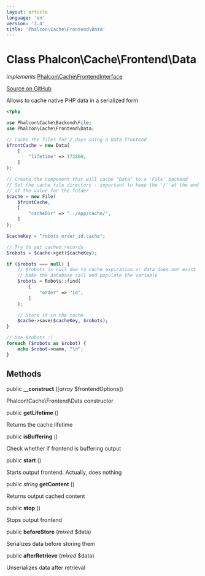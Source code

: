 ```yaml
---
layout: article
language: 'en'
version: '3.4'
title: 'Phalcon\Cache\Frontend\Data'
---
```

# Class **Phalcon\Cache\Frontend\Data**

*implements* [Phalcon\Cache\FrontendInterface](/3.4/en/api/Phalcon_Cache_FrontendInterface)

<a href="https://github.com/phalcon/cphalcon/tree/v3.4.0/phalcon/cache/frontend/data.zep" class="btn btn-default btn-sm">Source on GitHub</a>

Allows to cache native PHP data in a serialized form

```php
<?php

use Phalcon\Cache\Backend\File;
use Phalcon\Cache\Frontend\Data;

// Cache the files for 2 days using a Data frontend
$frontCache = new Data(
    [
        "lifetime" => 172800,
    ]
);

// Create the component that will cache "Data" to a 'File' backend
// Set the cache file directory - important to keep the '/' at the end of
// of the value for the folder
$cache = new File(
    $frontCache,
    [
        "cacheDir" => "../app/cache/",
    ]
);

$cacheKey = "robots_order_id.cache";

// Try to get cached records
$robots = $cache->get($cacheKey);

if ($robots === null) {
    // $robots is null due to cache expiration or data does not exist
    // Make the database call and populate the variable
    $robots = Robots::find(
        [
            "order" => "id",
        ]
    );

    // Store it in the cache
    $cache->save($cacheKey, $robots);
}

// Use $robots :)
foreach ($robots as $robot) {
    echo $robot->name, "\n";
}

```


## Methods
public  **__construct** ([*array* $frontendOptions])

Phalcon\Cache\Frontend\Data constructor



public  **getLifetime** ()

Returns the cache lifetime



public  **isBuffering** ()

Check whether if frontend is buffering output



public  **start** ()

Starts output frontend. Actually, does nothing



public *string* **getContent** ()

Returns output cached content



public  **stop** ()

Stops output frontend



public  **beforeStore** (*mixed* $data)

Serializes data before storing them



public  **afterRetrieve** (*mixed* $data)

Unserializes data after retrieval



